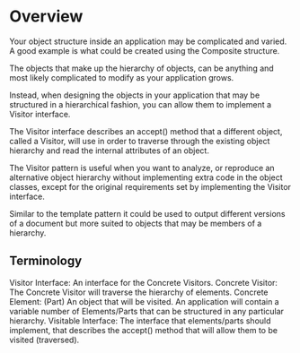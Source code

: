 # Overview

Your object structure inside an application may be complicated and varied. A good example is what could be created using the Composite structure.

The objects that make up the hierarchy of objects, can be anything and most likely complicated to modify as your application grows.

Instead, when designing the objects in your application that may be structured in a hierarchical fashion, you can allow them to implement a Visitor interface.

The Visitor interface describes an accept() method that a different object, called a Visitor, will use in order to traverse through the existing object hierarchy and read the internal attributes of an object.

The Visitor pattern is useful when you want to analyze, or reproduce an alternative object hierarchy without implementing extra code in the object classes, except for the original requirements set by implementing the Visitor interface.

Similar to the template pattern it could be used to output different versions of a document but more suited to objects that may be members of a hierarchy.

## Terminology

Visitor Interface: An interface for the Concrete Visitors.
Concrete Visitor: The Concrete Visitor will traverse the hierarchy of elements.
Concrete Element: (Part) An object that will be visited. An application will contain a variable number of Elements/Parts that can be structured in any particular hierarchy.
Visitable Interface: The interface that elements/parts should implement, that describes the accept() method that will allow them to be visited (traversed).
